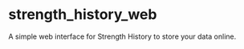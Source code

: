 strength_history_web
====================

A simple web interface for Strength History to store your data online.
